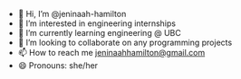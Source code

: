 - 👋 Hi, I’m @jeninaah-hamilton
- 👀 I’m interested in engineering internships
- 🌱 I’m currently learning engineering @ UBC
- 💞️ I’m looking to collaborate on any programming projects
- 📫 How to reach me jeninaahhamilton@gmail.com
- 😄 Pronouns: she/her


<!---
jeninaah-hamilton/jeninaah-hamilton is a ✨ special ✨ repository because its `README.md` (this file) appears on your GitHub profile.
You can click the Preview link to take a look at your changes.
--->
